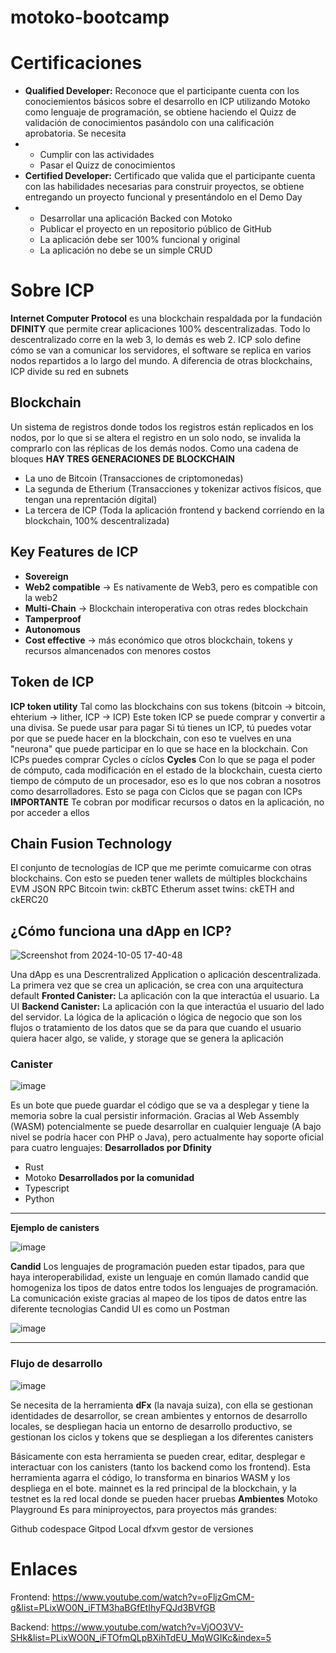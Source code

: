 # motoko-bootcamp # 

# Certificaciones #
* **Qualified Developer:** Reconoce que el participante cuenta con los conociemientos básicos sobre el desarrollo en ICP utilizando Motoko como lenguaje de programación, se obtiene haciendo el Quizz de validación de conocimientos pasándolo con una calificación aprobatoria. Se necesita
* * Cumplir con las actividades
  * Pasar el Quizz de conocimientos
* **Certified Developer:** Certificado que valida que el participante cuenta con las habilidades necesarias para construir proyectos, se obtiene entregando un proyecto funcional y presentándolo en el Demo Day
* * Desarrollar una aplicación Backed con Motoko
  * Publicar el proyecto en un repositorio público de GitHub
  * La aplicación debe ser 100% funcional y original
  * La aplicación no debe se un simple CRUD
# Sobre ICP #
**Internet Computer Protocol** es una blockchain respaldada por la fundación **DFINITY** que permite crear aplicaciones 100% descentralizadas. Todo lo descentralizado corre en la web 3, lo demás es web 2.
ICP solo define cómo se van a comunicar los servidores, el software se replica en varios nodos repartidos a lo largo del mundo.
A diferencia de otras blockchains, ICP divide su red en subnets
## Blockchain ##
Un sistema de registros donde todos los registros están replicados en los nodos, por lo que si se altera el registro en un solo nodo, se invalida la comprarlo con las réplicas de los demás nodos. Como una cadena de bloques
**HAY TRES GENERACIONES DE BLOCKCHAIN**
* La uno de Bitcoin (Transacciones de criptomonedas)
* La segunda de Etherium (Transacciones y tokenizar activos físicos, que tengan una reprentación dígital)
* La tercera de ICP (Toda la aplicación frontend y backend corriendo en la blockchain, 100% descentralizada)
## Key Features de ICP ##
* **Sovereign**
* **Web2 compatible** -> Es nativamente de Web3, pero es compatible con la web2
* **Multi-Chain** -> Blockchain interoperativa con otras redes blockchain
* **Tamperproof**
* **Autonomous**
* **Cost effective** -> más económico que otros blockchain, tokens y recursos almancenados con menores costos

## Token de ICP ##
**ICP token utility**
Tal como las blockchains con sus tokens (bitcoin -> bitcoin, ehterium -> lither, ICP -> ICP)
Este token ICP se puede comprar y convertir a una divisa. Se puede usar para pagar
Si tú tienes un ICP, tú puedes votar por que se puede hacer en la blockchain, con eso te vuelves en una "neurona" que puede participar en lo que se hace en la blockchain.
Con ICPs puedes comprar Cycles o cíclos
**Cycles**
Con lo que se paga el poder de cómputo, cada modificación en el estado de la blockchain, cuesta cierto tiempo de cómputo de un procesador, eso es lo que nos cobran a nosotros como desarrolladores. Esto se paga con Ciclos que se pagan con ICPs
**IMPORTANTE**
Te cobran por modificar recursos o datos en la aplicación, no por acceder a ellos

## Chain Fusion Technology ##
El conjunto de tecnologías de ICP que me perimte comuicarme con otras blockchains. Con esto se pueden tener wallets de múltiples blockchains EVM JSON RPC
Bitcoin twin: ckBTC
Etherum asset twins: ckETH and ckERC20

## ¿Cómo funciona una dApp en ICP? ##

![Screenshot from 2024-10-05 17-40-48](https://github.com/user-attachments/assets/591d8370-2850-464e-bf72-92c9eb5c22b5)

Una dApp es una Descrentralized Application o aplicación descentralizada. La primera vez que se crea un aplicación, se crea con una arquitectura default
**Fronted Canister:** La aplicación con la que interactúa el usuario. La UI
**Backend Canister:** La aplicación con la que interactúa el usuario del lado del servidor. La lógica de la aplicación o lógica de negocio que son los flujos o tratamiento de los datos que se da para que cuando el usuario quiera hacer algo, se valide, y storage que se genera la aplicación

### Canister ###

![image](https://github.com/user-attachments/assets/d40c7840-3cc6-4ad3-bfbf-760a822e1cba)

Es un bote que puede guardar el código que se va a desplegar y tiene la memoria sobre la cual persistir información. Gracias al Web Assembly (WASM) potencialmente se puede desarrollar en cualquier lenguaje (A bajo nivel se podría hacer con PHP o Java), pero actualmente hay soporte oficial para cuatro lenguajes:
**Desarrollados por Dfinity**
* Rust
* Motoko
**Desarrollados por la comunidad**
* Typescript
* Python
<hr>

**Ejemplo de canisters**

![image](https://github.com/user-attachments/assets/1d5d5b9c-bd30-495f-9309-7ba94d74570c)

**Candid**
Los lenguajes de programación pueden estar tipados, para que haya interoperabilidad, existe un lenguaje en común llamado candid que homogeniza los tipos de datos entre todos los lenguajes de programación.
La comunicación existe gracias al mapeo de los tipos de datos entre las diferente tecnologias
Candid UI es como un Postman

![image](https://github.com/user-attachments/assets/e7b0526b-b1e2-4129-a228-2ccccca8e62b)

<hr>

### Flujo de desarrollo ###

![image](https://github.com/user-attachments/assets/b516cb1b-3d6c-4b25-9538-b61dd1720ff1)

Se necesita de la herramienta **dFx** (la navaja suiza), con ella se gestionan identidades de desarrollor, se crean ambientes y entornos de desarrollo locales, se despliegan hacia un entorno de desarrollo productivo, se gestionan los ciclos y tokens que se despliegan a los diferentes canisters

Básicamente con esta herramienta se pueden crear, editar, desplegar e interactuar con los canisters (tanto los backend como los frontend). Esta herramienta agarra el código, lo transforma en binarios WASM y los despliega en el bote.
mainnet es la red principal de la blockchain, y la testnet es la red local donde se pueden hacer pruebas
**Ambientes**
<a src="https://m7sm4-2iaaa-aaaab-qabra-cai.raw.ic0.app/
">Motoko Playground</a>
Es para miniproyectos, para proyectos más grandes:

<a src="https://github.com/codespaces">Github codespace</a>
<a src="https://www.gitpod.io/">Gitpod</a>
<a src="https://internetcomputer.org/docs/current/developer-docs/getting-started/install/">Local dfxvm gestor de versiones</a>
 
# Enlaces #
Frontend:
https://www.youtube.com/watch?v=oFljzGmCM-g&list=PLixWO0N_iFTM3haBGfEtIhyFQJd3BVfGB

Backend:
https://www.youtube.com/watch?v=VjOO3VV-SHk&list=PLixWO0N_iFTOfmQLpBXihTdEU_MqWGIKc&index=5
